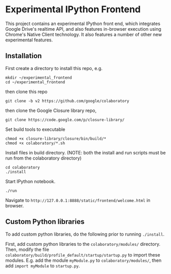# Experimental IPython Frontend
This project contains an experimental IPython front end, which
integrates Google Drive's realtime API, and also features in-browser
execution using Chrome's Native Client technology.  It also features
a number of other new experimental features.

## Installation
First create a directory to install this repo, e.g.
```
mkdir ~/experimental_frontend
cd ~/experimental_frontend
```

then clone this repo
```
git clone -b v2 https://github.com/google/colaboratory
```

then clone the Google Closure library repo,
```
git clone https://code.google.com/p/closure-library/
```
 
Set build tools to executable
```
chmod +x closure-library/closure/bin/build/*
chmod +x colaboratory/*.sh
```

Install files in build directory. (NOTE: both the install and run scripts
must be run from the colaboratory directory)
```
cd colaboratory
./install
```

Start IPython notebook.
```
./run
```

Navigate to ```http://127.0.0.1:8888/static/frontend/welcome.html``` in
browser.

## Custom Python libraries
To add custom python libraries, do the following prior to running ```./install```.

First, add custom python libraries to the ```colaboratory/modules/```
directory.  Then, modify the file  ```colaboratory/build/profile_default/startup/startup.py```
to import these modules.  E.g. add the module ```myModule.py```
to ```colaboratory/modules/```, then add ```import myModule```
to ```startup.py```.
